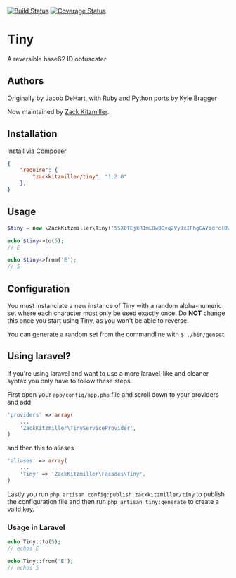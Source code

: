 [![Build Status](https://travis-ci.org/zackkitzmiller/tiny-php.png?branch=master)](https://travis-ci.org/zackkitzmiller/tiny-php)
[![Coverage Status](https://coveralls.io/repos/zackkitzmiller/tiny-php/badge.png?branch=master)](https://coveralls.io/r/zackkitzmiller/tiny-php?branch=master)

# Tiny

A reversible base62 ID obfuscater

## Authors

Originally by Jacob DeHart, with Ruby and Python ports by Kyle Bragger

Now maintained by [Zack Kitzmiller](https://github.com/zackkitzmiller).

## Installation

Install via Composer

```json
{
    "require": {
        "zackkitzmiller/tiny": "1.2.0"
    },
}
```

## Usage

```php
$tiny = new \ZackKitzmiller\Tiny('5SX0TEjkR1mLOw8Gvq2VyJxIFhgCAYidrclDWaM3so9bfzZpuUenKtP74QNH6B');

echo $tiny->to(5);
// E

echo $tiny->from('E');
// 5
```

## Configuration

You must instanciate a new instance of Tiny with a random alpha-numeric set where each character must only be used exactly once. Do **NOT** change this once you start using Tiny, as you won't be able to reverse.

You can generate a random set from the commandline with `$ ./bin/genset`

## Using laravel?

If you're using laravel and want to use a more laravel-like and cleaner syntax you only have to follow these steps.

First open your ``app/config/app.php`` file and scroll down to your providers and add
```php
'providers' => array(
    ...
    'ZackKitzmiller\TinyServiceProvider',
)
```
and then this to aliases
```php
'aliases' => array(
    ...
    'Tiny' => 'ZackKitzmiller\Facades\Tiny',
)
```

Lastly you run ``php artisan config:publish zackkitzmiller/tiny`` to publish the configuration file and then run ``php artisan tiny:generate`` to create a valid key.

### Usage in Laravel
```php
echo Tiny::to(5);
// echos E

echo Tiny::from('E');
// echos 5
```
